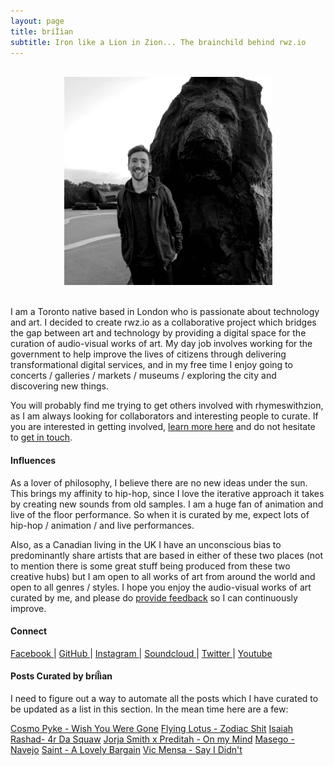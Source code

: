 ```yaml
---
layout: page
title: bríÎìan
subtitle: Iron like a Lion in Zion... The brainchild behind rwz.io 
---
```

<br>
<div style="text-align:center">
<img src ="/img/brian.png"/>
</div>
<br>

I am a Toronto native based in London who is passionate about technology and art. I decided to create rwz.io as a collaborative project which bridges the gap between art and technology by providing a digital space for the curation of audio-visual works of art. My day job involves working for the government to help improve the lives of citizens through delivering transformational digital services, and in my free time I enjoy going to concerts / galleries / markets / museums / exploring the city and discovering new things. 

You will probably find me trying to get others involved with rhymeswithzion, as I am always looking for collaborators and interesting people to curate. If you are interested in getting involved, [learn more here](https://rwz.io/get-involved/) and do not hesitate to [get in touch](https://rwz.io/contact/).

#### Influences

As a lover of philosophy, I believe there are no new ideas under the sun. This brings my affinity to hip-hop, since I love the iterative approach it takes by creating new sounds from old samples. I am a huge fan of animation and live of the floor performance. So when it is curated by me, expect lots of hip-hop / animation / and live performances. 

Also, as a Canadian living in the UK I have an unconscious bias to predominantly share artists that are based in either of these two places (not to mention there is some great stuff being produced from these two creative hubs) but I am open to all works of art from around the world and open to all genres / styles. I hope you enjoy the audio-visual works of art curated by me, and please do [provide feedback](https://rwz.io/feedback/) so I can continuously improve.   

#### Connect 

<a class="fa fa-facebook" href="https://www.facebook.com/rhymeswithzion" target="_blank"> Facebook </a> |
<a class="fa fa-github" href="https://www.github.com/rhymeswithzion" target="_blank"> GitHub </a> |
<a class="fa fa-instagram" href="https://www.instagram.com/rhymeswithzion" target="_blank"> Instagram </a> |
<a class="fa fa-soundcloud" href="https://soundcloud.com/rhymeswithzion" target="_blank"> Soundcloud </a> |
<a class="fa fa-twitter" href="https://www.twitter.com/rhymeswithzion" target="_blank"> Twitter </a> |
<a class="fa fa-youtube" href="https://www.youtube.com/channel/UCdh4VkJeIQRJulkKqEFQwsA" target="_blank"> Youtube </a> 

#### Posts Curated by bríÎìan

I need to figure out a way to automate all the posts which I have curated to be updated as a list in this section. In the mean time here are a few:

[Cosmo Pyke - Wish You Were Gone](https://rwz.io/cosmo-pyke-wish-you-were-gone/)
[Flying Lotus - Zodiac Shit](https://rwz.io/flying-lotus-zodiac-shit/)
[Isaiah Rashad- 4r Da Squaw](https://rwz.io/isaiah-rasha-4r-da-squaw/)
[Jorja Smith x Preditah - On my Mind](https://rwz.io/jorja-smith-on-my-mind/)
[Masego - Navejo](https://rwz.io/masego-navajo/)
[Saint - A Lovely Bargain](https://rwz.io/saint-a-lovely-bargain-live-of-the-floor/)
[Vic Mensa - Say I Didn't](https://rwz.io/vic-mensa-didnt-i/)
